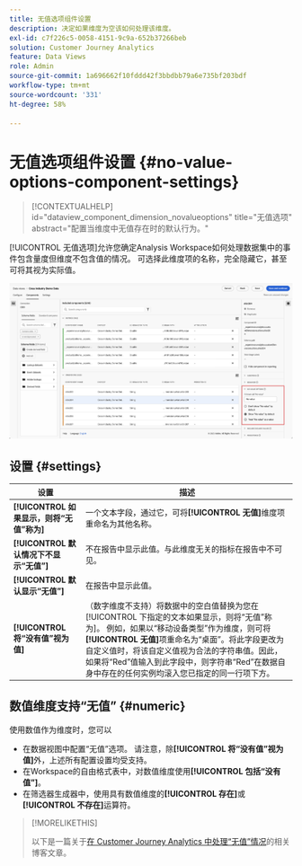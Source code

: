 ```yaml
---
title: 无值选项组件设置
description: 决定如果维度为空该如何处理该维度。
exl-id: c7f226c5-0058-4151-9c9a-652b37266beb
solution: Customer Journey Analytics
feature: Data Views
role: Admin
source-git-commit: 1a696662f10fddd42f3bbdbb79a6e735bf203bdf
workflow-type: tm+mt
source-wordcount: '331'
ht-degree: 58%

---
```


# 无值选项组件设置 {#no-value-options-component-settings}

<!-- markdownlint-disable MD034 -->

>[!CONTEXTUALHELP]
>id="dataview_component_dimension_novalueoptions"
>title="无值选项"
>abstract="配置当维度中无值存在时的默认行为。"

<!-- markdownlint-enable MD034 -->


[!UICONTROL 无值选项]允许您确定Analysis Workspace如何处理数据集中的事件包含量度但维度不包含值的情况。 可选择此维度项的名称，完全隐藏它，甚至可将其视为实际值。

![无值选项](../assets/no-value-options.png)

## 设置 {#settings}

| 设置 | 描述 |
| --- | --- |
| **[!UICONTROL 如果显示，则将“无值”称为]** | 一个文本字段，通过它，可将&#x200B;**[!UICONTROL 无值]**&#x200B;维度项重命名为其他名称。 |
| **[!UICONTROL 默认情况下不显示“无值”]** | 不在报告中显示此值。与此维度无关的指标在报告中不可见。 |
| **[!UICONTROL 默认显示“无值”]** | 在报告中显示此值。 |
| **[!UICONTROL 将“没有值”视为值]** | （数字维度不支持）将数据中的空白值替换为您在[!UICONTROL 下指定的文本如果显示，则将“无值”称为]。 例如，如果以“移动设备类型”作为维度，则可将&#x200B;**[!UICONTROL 无值]**&#x200B;项重命名为“桌面”。将此字段更改为自定义值时，将该自定义值视为合法的字符串值。因此，如果将“Red”值输入到此字段中，则字符串“Red”在数据自身中存在的任何实例均滚入您已指定的同一行项下方。 |

## 数值维度支持“无值” {#numeric}

使用数值作为维度时，您可以

* 在数据视图中配置“无值”选项。 请注意，除&#x200B;**[!UICONTROL 将“没有值”视为值]**&#x200B;外，上述所有配置设置均受支持。
* 在Workspace的自由格式表中，对数值维度使用&#x200B;**[!UICONTROL 包括“没有值”]**。
* 在筛选器生成器中，使用具有数值维度的&#x200B;**[!UICONTROL 存在]**&#x200B;或&#x200B;**[!UICONTROL 不存在]**&#x200B;运算符。


>[!MORELIKETHIS]
>
>以下是一篇关于[在 Customer Journey Analytics 中处理“无值”情况](https://experienceleaguecommunities.adobe.com/t5/adobe-analytics-blogs/handling-quot-no-value-quot-in-customer-journey-analytics/ba-p/597339)的相关博客文章。

